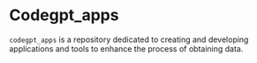 # Codegpt_apps

`codegpt_apps` is a repository dedicated to creating and developing applications and tools to enhance the process of obtaining data.
